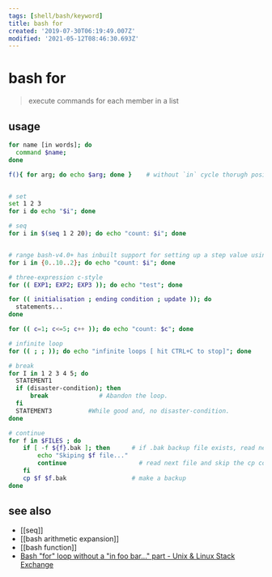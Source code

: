 ```yaml
---
tags: [shell/bash/keyword]
title: bash for
created: '2019-07-30T06:19:49.007Z'
modified: '2021-05-12T08:46:30.693Z'
---
```


# bash for

> execute commands for each member in a list

## usage
```sh
for name [in words]; do
  command $name;
done

f(){ for arg; do echo $arg; done }    # without `in` cycle thorugh positional arguments


# set
set 1 2 3
for i do echo "$i"; done

# seq
for i in $(seq 1 2 20); do echo "count: $i"; done


# range bash-v4.0+ has inbuilt support for setting up a step value using `{START..END..INCREMENT}` syntax:
for i in {0..10..2}; do echo "count: $i"; done

# three-expression c-style
for (( EXP1; EXP2; EXP3 )); do echo "test"; done

for (( initialisation ; ending condition ; update )); do
  statements...
done

for (( c=1; c<=5; c++ )); do echo "count: $c"; done

# infinite loop
for (( ; ; )); do echo "infinite loops [ hit CTRL+C to stop]"; done

# break
for I in 1 2 3 4 5; do
  STATEMENT1     
  if (disaster-condition); then
	  break    	         # Abandon the loop.
  fi
  STATEMENT3          #While good and, no disaster-condition.
done

# continue
for f in $FILES ; do
	if [ -f ${f}.bak ];	then      # if .bak backup file exists, read next file
		echo "Skiping $f file..."
		continue                    # read next file and skip the cp command
	fi
	cp $f $f.bak                  # make a backup
done
```

## see also
- [[seq]]
- [[bash arithmetic expansion]]
- [[bash function]]
- [Bash "for" loop without a "in foo bar..." part - Unix & Linux Stack Exchange](https://unix.stackexchange.com/a/417296/193945)
